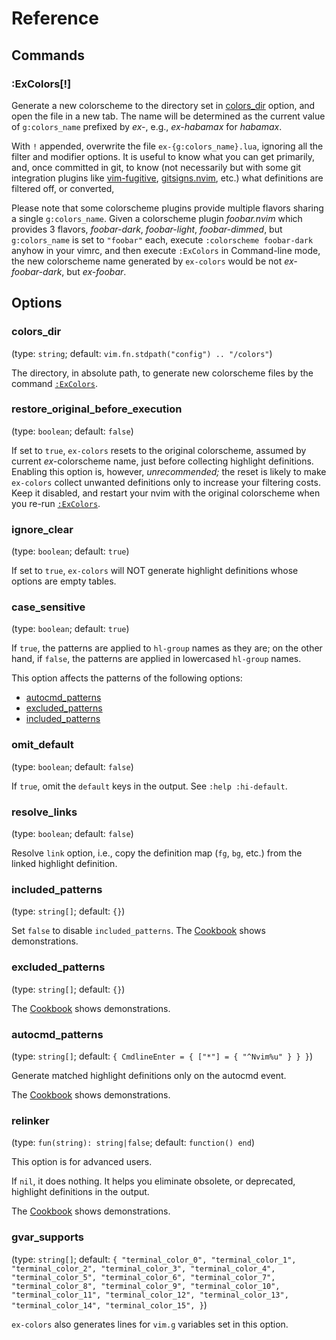 # Reference

## Commands

### :ExColors[!]

Generate a new colorscheme to the directory
set in [colors_dir](#colors_dir) option,
and open the file in a new tab.
The name will be determined as the current value of `g:colors_name` prefixed
by _ex-_, e.g., _ex-habamax_ for _habamax_.

With `!` appended, overwrite the file `ex-{g:colors_name}.lua`,
ignoring all the filter and modifier options.
It is useful
to know what you can get primarily,
and, once committed in git, to know
(not necessarily but with some git integration plugins like
[vim-fugitive][],
[gitsigns.nvim][],
etc.)
what definitions are filtered off, or converted,

Please note that some colorscheme plugins provide multiple flavors sharing
a single `g:colors_name`.
Given a colorscheme plugin _foobar.nvim_
which provides 3 flavors, _foobar-dark_, _foobar-light_, _foobar-dimmed_,
but `g:colors_name` is set to `"foobar"` each,
execute `:colorscheme foobar-dark` anyhow in your vimrc,
and then execute `:ExColors` in Command-line mode,
the new colorscheme name generated by `ex-colors` would be
not _ex-foobar-dark_,
but _ex-foobar_.

## Options

### colors_dir

(type: `string`; default: `vim.fn.stdpath("config") .. "/colors"`)

The directory, in absolute path,
to generate new colorscheme files by the command [`:ExColors`](#:ExColors).

### restore_original_before_execution

(type: `boolean`; default: `false`)

If set to `true`, `ex-colors` resets to the original colorscheme,
assumed by current <i>ex-</i>colorscheme name,
just before collecting highlight definitions.
Enabling this option is, however, _unrecommended;_
the reset is likely to make `ex-colors` collect unwanted definitions only to
increase your filtering costs.
Keep it disabled, and restart your nvim with the original colorscheme
when you re-run [`:ExColors`](#:ExColors).

### ignore_clear

(type: `boolean`; default: `true`)

If set to `true`, `ex-colors` will NOT generate highlight definitions whose
options are empty tables.

### case_sensitive

(type: `boolean`; default: `true`)

If `true`, the patterns are applied to `hl-group` names as they are;
on the other hand, if `false`, the patterns are applied in lowercased
`hl-group` names.

This option affects the patterns of the following options:

- [autocmd_patterns](#autocmd_patterns)
- [excluded_patterns](#excluded_patterns)
- [included_patterns](#included_patterns)

### omit_default

(type: `boolean`; default: `false`)

If `true`, omit the `default` keys in the output.
See `:help :hi-default`.

### resolve_links

(type: `boolean`; default: `false`)

Resolve `link` option,
i.e.,
copy the definition map (`fg`, `bg`, etc.) from the linked highlight definition.

### included_patterns

(type: `string[]`; default: `{}`)

Set `false` to disable `included_patterns`.
The [Cookbook](./COOKBOOK.md) shows demonstrations.

### excluded_patterns

(type: `string[]`; default: `{}`)

The [Cookbook](./COOKBOOK.md) shows demonstrations.

### autocmd_patterns

(type: `string[]`; default:
`{
    CmdlineEnter = {
        ["*"] = {
                "^Nvim%u"
            }
    }
}`)

Generate matched highlight definitions only on the autocmd event.

The [Cookbook](./COOKBOOK.md) shows demonstrations.

### relinker

(type: `fun(string): string|false`; default: `function() end`)

This option is for advanced users.

If `nil`, it does nothing.
It helps you eliminate obsolete, or deprecated, highlight definitions
in the output.

The [Cookbook](./COOKBOOK.md) shows demonstrations.

### gvar_supports

(type: `string[]`; default: `{
    "terminal_color_0",
    "terminal_color_1",
    "terminal_color_2",
    "terminal_color_3",
    "terminal_color_4",
    "terminal_color_5",
    "terminal_color_6",
    "terminal_color_7",
    "terminal_color_8",
    "terminal_color_9",
    "terminal_color_10",
    "terminal_color_11",
    "terminal_color_12",
    "terminal_color_13",
    "terminal_color_14",
    "terminal_color_15",
}`)

`ex-colors` also generates lines for `vim.g` variables set in this option.

[gitsigns.nvim]: https://github.com/lewis6991/gitsigns.nvim
[vim-fugitive]: https://github/tpope/vim-fugitive
